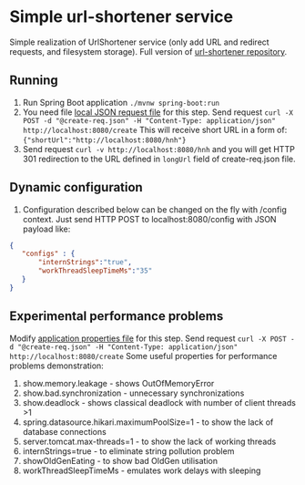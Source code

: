 # Simple url-shortener service
Simple realization of UrlShortener service (only add URL and redirect requests, and filesystem storage). 
Full version of [url-shortener repository](https://github.com/nikolai/urlshortener).

## Running
1. Run Spring Boot application `./mvnw spring-boot:run`
2. You need file [local JSON request file](./create-req.json) for this step. 
Send request `curl -X POST -d "@create-req.json" -H "Content-Type: application/json" http://localhost:8080/create`
This will receive short URL in a form of: `{"shortUrl":"http://localhost:8080/hnh"}`
3. Send request `curl -v http://localhost:8080/hnh` and you will get HTTP 301 redirection to the URL defined in `longUrl` field of create-req.json file.

## Dynamic configuration
1. Configuration described below can be changed on the fly with /config context.
Just send HTTP POST to localhost:8080/config with JSON payload like:
```json
{
   "configs" : {
       "internStrings":"true",
       "workThreadSleepTimeMs":"35"
   }
}
```

## Experimental performance problems
Modify [application properties file](./src/main/resources/application.properties) for this step. Send request `curl -X POST -d "@create-req.json" -H "Content-Type: application/json" http://localhost:8080/create`
Some useful properties for performance problems demonstration:
 1. show.memory.leakage - shows OutOfMemoryError
 2. show.bad.synchronization - unnecessary synchronizations 
 3. show.deadlock - shows classical deadlock with number of client threads >1
 4. spring.datasource.hikari.maximumPoolSize=1 - to show the lack of database connections
 5. server.tomcat.max-threads=1 - to show the lack of working threads
 6. internStrings=true - to eliminate string pollution problem
 7. showOldGenEating - to show bad OldGen utilisation
 8. workThreadSleepTimeMs - emulates work delays with sleeping